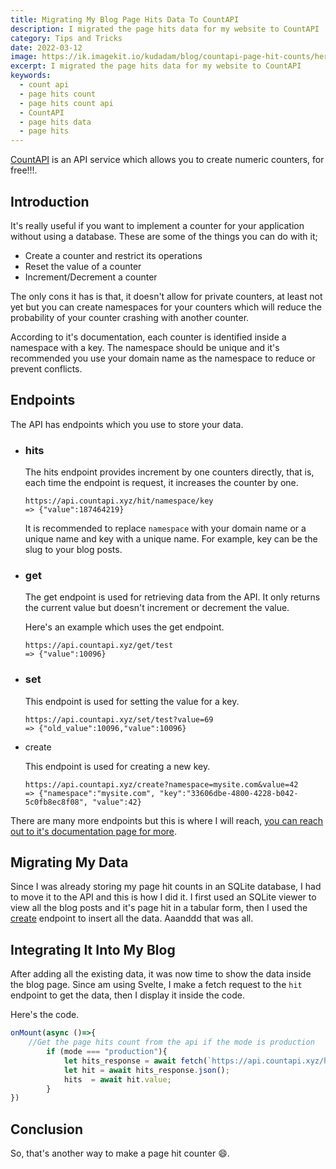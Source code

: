 ```yaml
---
title: Migrating My Blog Page Hits Data To CountAPI
description: I migrated the page hits data for my website to CountAPI
category: Tips and Tricks
date: 2022-03-12
image: https://ik.imagekit.io/kudadam/blog/countapi-page-hit-counts/hero.jpg
excerpt: I migrated the page hits data for my website to CountAPI
keywords: 
  - count api
  - page hits count
  - page hits count api
  - CountAPI
  - page hits data
  - page hits
---
```


<p class="intro"  >
    <a href="https://countapi.xyz/">CountAPI</a> is an API service which allows you to create numeric counters, for free!!!. 
</p>


## Introduction

It's really useful if you want to implement a counter for your application without using a database. These are some of the things you can do with it;

* Create a counter and restrict its operations
* Reset the value of a counter
* Increment/Decrement a counter

The only cons it has is that, it doesn't allow for private counters, at least not yet but you can create namespaces for your counters which will reduce the probability of your counter crashing with another counter.

According to it's documentation, each counter is identified inside a namespace with a key. The namespace should be unique and it's recommended you use your domain name as the namespace to reduce or prevent conflicts.

## Endpoints

The API has endpoints which you use to store your data.

  * ### hits

    The hits endpoint provides increment by one counters directly, that is, each time the endpoint is request, it increases the counter by one.
    
    ```
    https://api.countapi.xyz/hit/namespace/key
    => {"value":187464219}
    ```
    It is recommended to replace `namespace` with your domain name or a unique name and key with a unique name. For example, key can be the slug to your blog posts.

  * ### get
    
    The get endpoint is used for retrieving data from the API. It only returns the current value but doesn't increment or decrement the value.
    
    Here's an example which uses the get endpoint.
    
    ```curl
    https://api.countapi.xyz/get/test
    => {"value":10096}
    ```
    
    
    
  * ### set
    
      This endpoint is used for setting the value for a key.
      
      ```curl
      https://api.countapi.xyz/set/test?value=69
      => {"old_value":10096,"value":10096}
      ```
    
      

* create

  This endpoint is used for creating a new key. 

  ```
  https://api.countapi.xyz/create?namespace=mysite.com&value=42
  => {"namespace":"mysite.com", "key":"33606dbe-4800-4228-b042-5c0fb8ec8f08", "value":42}
  ```

  

There are many more endpoints but this is where I will reach, [you can reach out to it's documentation page for more](https://countapi.xyz/).

## Migrating My Data

Since I was already storing my page hit counts in an SQLite database, I had to move it to the API and this is how I did it. I first used an SQLite viewer to view all the blog posts and it's page hit in a tabular form, then I used the [create](#create) endpoint to insert all the data. Aaanddd that was all.

## Integrating It Into My Blog

After adding all the existing data, it was now time to show the data inside the blog page. Since am using Svelte, I make a fetch request to the `hit` endpoint to get the data, then I display it inside the code.

Here's the code.

```javascript
onMount(async ()=>{
    //Get the page hits count from the api if the mode is production
		if (mode === "production"){
			let hits_response = await fetch(`https://api.countapi.xyz/hit/kudadam.com/${metadata.slug}`);
			let hit = await hits_response.json();
			hits  = await hit.value;
		}
})
```

## Conclusion

So, that's another way to make a page hit counter :smile:.
